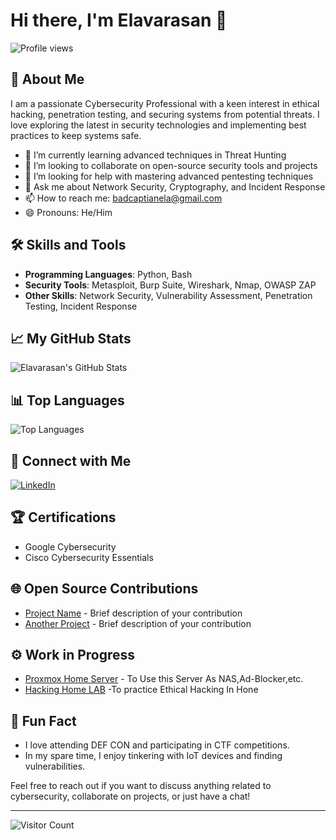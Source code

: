 # Hi there, I'm Elavarasan 👋

![Profile views](https://gpvc.arturio.dev/badcaptianela)

## 🚀 About Me

I am a passionate Cybersecurity Professional with a keen interest in ethical hacking, penetration testing, and securing systems from potential threats. I love exploring the latest in security technologies and implementing best practices to keep systems safe.

- 🌱 I’m currently learning advanced techniques in Threat Hunting
- 👯 I’m looking to collaborate on open-source security tools and projects
- 🤔 I’m looking for help with mastering advanced pentesting techniques
- 💬 Ask me about Network Security, Cryptography, and Incident Response
- 📫 How to reach me: [badcaptianela@gmail.com](mailto:badcaptianela@gmail.com)
- 😄 Pronouns: He/Him

## 🛠️ Skills and Tools

- **Programming Languages**: Python, Bash
- **Security Tools**: Metasploit, Burp Suite, Wireshark, Nmap, OWASP ZAP
- **Other Skills**: Network Security, Vulnerability Assessment, Penetration Testing, Incident Response

## 📈 My GitHub Stats

![Elavarasan's GitHub Stats](https://github-readme-stats.vercel.app/api?username=badcaptianela&show_icons=true&theme=radical)

## 📊 Top Languages

![Top Languages](https://github-readme-stats.vercel.app/api/top-langs/?username=badcaptianela&layout=compact&theme=radical)

## 🔗 Connect with Me

[![LinkedIn](https://img.shields.io/badge/LinkedIn-Profile-blue)](https://www.linkedin.com/in/elavarasan-d-70b09322b/)

## 🏆 Certifications

- Google Cybersecurity
- Cisco Cybersecurity Essentials

## 🌐 Open Source Contributions

- [Project Name](https://github.com/badcaptianela/projectname) - Brief description of your contribution
- [Another Project](https://github.com/badcaptianela/anotherproject) - Brief description of your contribution

## ⚙️ Work in Progress

- [Proxmox Home Server](https://github.com/badcaptianela/project-proxmox) - To Use this Server As NAS,Ad-Blocker,etc.
- [Hacking Home LAB](https://github.com/badcaptianela/Hacking-Homelab) -To practice Ethical Hacking In Hone
## 🎉 Fun Fact

- I love attending DEF CON and participating in CTF competitions.
- In my spare time, I enjoy tinkering with IoT devices and finding vulnerabilities.

Feel free to reach out if you want to discuss anything related to cybersecurity, collaborate on projects, or just have a chat!

---

![Visitor Count](https://komarev.com/ghpvc/?username=badcaptianela)
